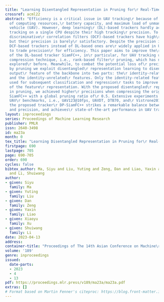 ```yaml
---
title: "Learning Disentangled Representation in Pruning for\r Real-Time UAV Tracking"
crossref: acml22
abstract: "Efficiency is a critical issue in UAV tracking\r because of the limitations
  of computing resources,\r battery capacity, and maximum load of unmanned\r aerial
  vehicle (UAV). However, deep learning\r (DL)-based trackers hardly achieve real-time\r
  tracking on a single CPU despite their high tracking\r precision. To the contrary,
  discriminative\r correlation filters (DCF)-based trackers have high\r efficiency
  but their precision is barely\r satisfactory. Despite the precision is inferior,\r
  DCF-based trackers instead of DL-based ones are\r widely applied in UAV tracking
  to trade precision\r for efficiency. This paper aims to improve the\r efficiency
  of the DL-based tracker SiamFC++, in\r particular, for UAV tracking using the model\r
  compression technique, i.e., rank-based filter\r pruning, which has not been well
  explored\r before. Meanwhile, to combat the potential loss of\r precision caused
  by pruning we exploit disentangled\r representation learning to disentangle the
  output\r feature of the backbone into two parts: the\r identity-related features
  and the identity-unrelated\r features. Only the identity-related features are\r
  used for subsequent classification and regression\r tasks to improve the effectiveness
  of the feature\r representation. With the proposed disentangled\r representation
  in pruning, we achieved higher\r precisions when compressing the original model\r
  SiamFC++ with a global pruning ratio of\r 0.5. Extensive experiments on four public
  UAV\r benchmarks, i.e., UAV123@10fps, UAVDT, DTB70, and\r Vistrone2018, show that
  the proposed tracker\r DP-SiamFC++ strikes a remarkable balance between\r efficiency
  and precision, and achieves\r state-of-the-art performance in UAV tracking."
layout: inproceedings
series: Proceedings of Machine Learning Research
publisher: PMLR
issn: 2640-3498
id: ma23a
month: 0
tex_title: "Learning Disentangled Representation in Pruning for\r Real-Time UAV Tracking"
firstpage: 690
lastpage: 705
page: 690-705
order: 690
cycles: false
bibtex_author: Ma, Siyu and Liu, Yuting and Zeng, Dan and Liao, Yaxin and Xu, Xiaoyu
  and Li, Shuiwang
author:
- given: Siyu
  family: Ma
- given: Yuting
  family: Liu
- given: Dan
  family: Zeng
- given: Yaxin
  family: Liao
- given: Xiaoyu
  family: Xu
- given: Shuiwang
  family: Li
date: 2023-04-13
address:
container-title: "Proceedings of The 14th Asian Conference on Machine\r Learning"
volume: '189'
genre: inproceedings
issued:
  date-parts:
  - 2023
  - 4
  - 13
pdf: https://proceedings.mlr.press/v189/ma23a/ma23a.pdf
extras: []
# Format based on Martin Fenner's citeproc: https://blog.front-matter.io/posts/citeproc-yaml-for-bibliographies/
---
```

